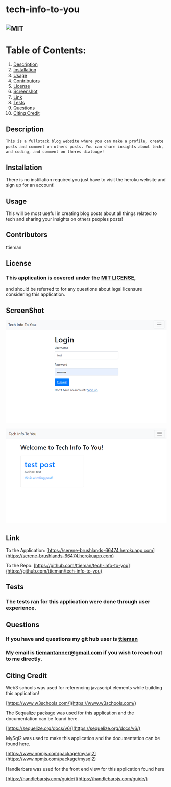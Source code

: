 # tech-info-to-you

## ![MIT](https://img.shields.io/badge/License-MIT-blue.svg)
  
# Table of Contents:
  
  1. [Description](#description)
  2. [Installation](#installation)
  3. [Usage](#usage)
  4. [Contributors](#contributors)
  5. [License](#license)
  6. [Screenshot](#screenshot)
  7. [Link](#link)
  8. [Tests](#tests)
  9. [Questions](#questions)
 10. [Citing Credit](#citing)
  
## Description 

<a name="description"></a>

    This is a fullstack blog website where you can make a profile, create posts and comment on others posts. You can share insights about tech, and coding, and comment on theres dialouge!

      
## Installation 

<a name="installation"></a>
There is no instillation required you just have to visit the heroku website and sign up for an account!
## Usage 

<a name="usage"></a>
  
 This will be most useful in creating blog posts about all things related to tech and sharing your insights on others peoples posts!

      
  
## Contributors 

<a name="contributors"></a>

 ttieman
  
## License 

<a name="license"></a>

  ### This application is covered under the [MIT LICENSE](https://opensource.org/licenses/MIT),
  and should be referred to for any questions about legal licensure considering 
  this application. 

## ScreenShot  

<a name="screenshot"></a>

![alt = "Screenshot of the log in Page"](./assets/techbloglogin.png)

![alt = "Screenshot of the Home Page"](./assets/techbloghome.png)

## Link

<a name="link"></a>

To the Application:
[https://serene-brushlands-66474.herokuapp.com](https://serene-brushlands-66474.herokuapp.com)  

To the Repo:
[https://github.com/ttieman/tech-info-to-you](https://github.com/ttieman/tech-info-to-you)  
  
  
## Tests 

<a name="tests"></a>

### The tests ran for this application were done through user experience.
  
## Questions 

<a name="questions"></a>
  
### If you have and questions my git hub user is [ttieman](https://github.com/ttieman)
  
### My email is tiemantanner@gmail.com if you wish to reach out to me directly.

## Citing Credit

<a name="citing"></a>

 Web3 schools was used for referencing javascript elements while building this application!

 [https://www.w3schools.com/](https://www.w3schools.com/)

 The Sequalize package was used for this application and the documentation can be found here.

 [https://sequelize.org/docs/v6/](https://sequelize.org/docs/v6/)

 MySql2 was used to make this application and the documentation can be found here.

 [https://www.npmjs.com/package/mysql2](https://www.npmjs.com/package/mysql2)

Handlerbars was used for the front end view for this application found here

[https://handlebarsjs.com/guide/](https://handlebarsjs.com/guide/)